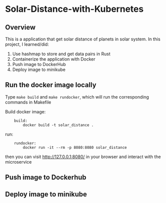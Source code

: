 # Solar-Distance-with-Kubernetes

## Overview

This is a application that get solar distance of planets in solar system. In this project, I learned/did:
1. Use hashmap to store and get data pairs in Rust
2. Containerize the application with Docker
3. Push image to DockerHub
4. Deploy image to minikube

## Run the docker image locally
Type `make build` and `make rundocker`, which will run the corresponding commands in Makefile

Build docker image:
```
    build:
	    docker build -t solar_distance .
```

run:
```
    rundocker:
	    docker run -it --rm -p 8080:8080 solar_distance
```
then you can visit http://127.0.0.1:8080/ in your browser and interact with the microservice






## Push image to Dockerhub



## Deploy image to minikube
